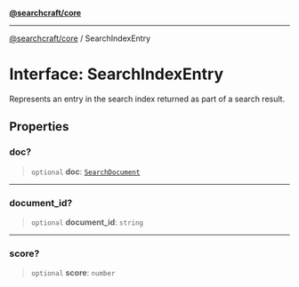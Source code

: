 [**@searchcraft/core**](/reference/sdk/core/README.md)

***

[@searchcraft/core](/reference/sdk/core/globals.md) / SearchIndexEntry

# Interface: SearchIndexEntry

Represents an entry in the search index returned as part of a search result.

## Properties

### doc?

> `optional` **doc**: [`SearchDocument`](/reference/sdk/core/interfaces/SearchDocument.md)

***

### document\_id?

> `optional` **document\_id**: `string`

***

### score?

> `optional` **score**: `number`
